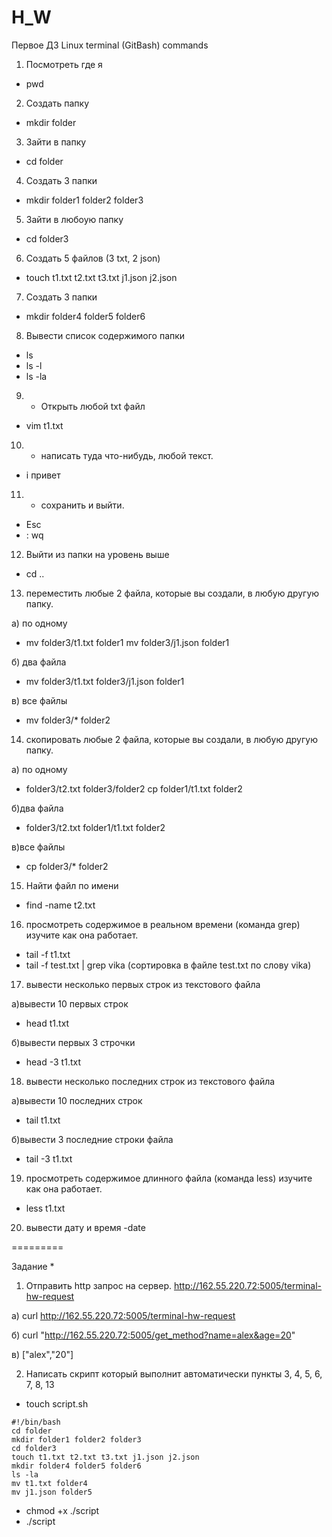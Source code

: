 # H_W
Первое ДЗ 
Linux terminal (GitBash) commands

1) Посмотреть где я
 + pwd
 
2) Создать папку 
+ mkdir folder

3) Зайти в папку
+ cd folder

4) Создать 3 папки 
+ mkdir folder1 folder2 folder3

5) Зайти в любоую папку
+ cd folder3

6) Создать 5 файлов (3 txt, 2 json)  
+ touch t1.txt t2.txt t3.txt j1.json j2.json

7) Создать 3 папки 
+ mkdir folder4 folder5 folder6

8. Вывести список содержимого папки 
+ ls
+ ls -l
+ ls -la

9) + Открыть любой txt файл 
+ vim t1.txt

10) + написать туда что-нибудь, любой текст. 
+ i привет

11) + сохранить и выйти.  
+ Esc 
+ : wq 

12) Выйти из папки на уровень выше 
+ cd ..

13) переместить любые 2 файла, которые вы создали, в любую другую папку.

а) по одному

+ mv folder3/t1.txt folder1
mv folder3/j1.json folder1

б) два файла

+ mv folder3/t1.txt folder3/j1.json folder1

в) все файлы

+ mv folder3/* folder2

14) скопировать любые 2 файла, которые вы создали, в любую другую папку. 

а) по одному

+  folder3/t2.txt folder3/folder2
cp folder1/t1.txt folder2

б)два файла

+  folder3/t2.txt folder1/t1.txt folder2

в)все файлы

+ cp folder3/* folder2

15) Найти файл по имени
+ find -name t2.txt

16) просмотреть содержимое в реальном времени (команда grep) изучите как она работает.
+ tail -f t1.txt
+ tail -f test.txt | grep vika  (сортировка в файле test.txt по слову vika)

17) вывести несколько первых строк из текстового файла

а)вывести 10 первых строк

+ head t1.txt

б)вывести первых 3 строчки

+ head -3 t1.txt

18) вывести несколько последних строк из текстового файла

а)вывести 10 последних строк

+ tail t1.txt

б)вывести 3 последние строки файла

+ tail -3 t1.txt

19) просмотреть содержимое длинного файла (команда less) изучите как она работает.
+ less t1.txt

20) вывести дату и время -date

=========

Задание *

1) Отправить http запрос на сервер. http://162.55.220.72:5005/terminal-hw-request

а) curl http://162.55.220.72:5005/terminal-hw-request

б) curl "http://162.55.220.72:5005/get_method?name=alex&age=20"

в) ["alex","20"]

2) Написать скрипт который выполнит автоматически пункты 3, 4, 5, 6, 7, 8, 13
+ touch script.sh

```
#!/bin/bash
cd folder
mkdir folder1 folder2 folder3
cd folder3
touch t1.txt t2.txt t3.txt j1.json j2.json
mkdir folder4 folder5 folder6
ls -la
mv t1.txt folder4
mv j1.json folder5
```

+ chmod +x ./script
+ ./script
